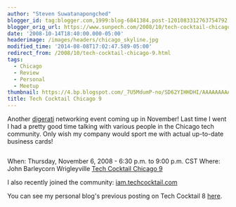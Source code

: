 ```yaml
---
author: "Steven Suwatanapongched"
blogger_id: tag:blogger.com,1999:blog-6841384.post-1201083312763754792
blogger_orig_url: https://www.sunpech.com/2008/10/tech-cocktail-chicago-9.html
date: '2008-10-14T18:40:00.000-05:00'
headerimage: /images/headers/chicago_skyline.jpg
modified_time: '2014-08-08T17:02:47.589-05:00'
redirect_from: /2008/10/tech-cocktail-chicago-9.html
tags:
  - Chicago
  - Review
  - Personal
  - Meetup
thumbnail: https://4.bp.blogspot.com/_7U5MdumP-no/SD62YIHHDHI/AAAAAAAAAjY/1VIo7fli2ks/s600/112682035.jpg
title: Tech Cocktail Chicago 9
---
```



Another <a href="https://en.wikipedia.org/wiki/Digerati">digerati</a> networking event coming up in November!  Last time I went I had a pretty good time talking with various people in the Chicago tech community.  Only wish my company would sport me with actual up-to-date business cards!

<a href="https://www.techcocktail.com"><img   src="https://4.bp.blogspot.com/_7U5MdumP-no/SD62YIHHDHI/AAAAAAAAAjY/1VIo7fli2ks/s400/112682035.jpg" alt="" border="0"  /></a>

When: Thursday, November 6, 2008 - 6:30 p.m. to 9:00 p.m. CST
Where: John Barleycorn Wrigleyville
<a href="https://techcocktail.com/home/2008/10/14/tech-cocktail-chicago-9-rsvp-today/">Tech Cocktail Chicago 9</a>

I also recently joined the community: <a href="https://iam.techcocktail.com/">iam.techcocktail.com</a>

You can see my personal blog's previous posting on Tech Cocktail 8 <a href="/2008/05/tech-cocktail-chicago-8">here</a>.
